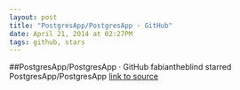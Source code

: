 ```yaml
---
layout: post
title: "PostgresApp/PostgresApp · GitHub"
date: April 21, 2014 at 02:27PM
tags: github, stars
---
```

##PostgresApp/PostgresApp · GitHub
fabiantheblind starred PostgresApp/PostgresApp
[link to source](http://ift.tt/MrOj2y) 
